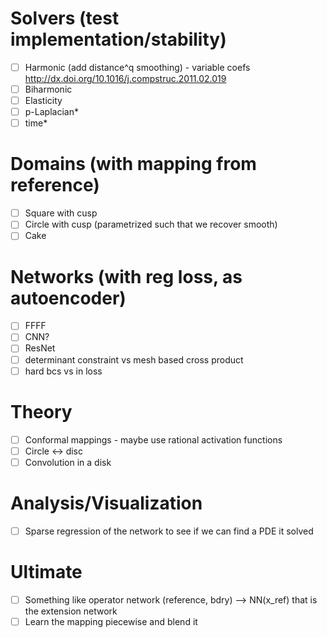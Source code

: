 # Solvers (test implementation/stability)
- [ ] Harmonic (add distance^q smoothing) - variable coefs http://dx.doi.org/10.1016/j.compstruc.2011.02.019
- [ ] Biharmonic
- [ ] Elasticity
- [ ] p-Laplacian*
- [ ] time*

# Domains (with mapping from reference)
- [ ] Square with cusp
- [ ] Circle with cusp (parametrized such that we recover smooth)
- [ ] Cake

# Networks (with reg loss, as **autoencoder**)
- [ ] FFFF
- [ ] CNN?
- [ ] ResNet   
- [ ] determinant constraint vs mesh based cross product
- [ ] hard bcs vs in loss

# Theory
- [ ] Conformal mappings - maybe use rational activation functions
- [ ] Circle <-> disc
- [ ] Convolution in a disk

# Analysis/Visualization
- [ ] Sparse regression of the network to see if we can find a PDE it solved

# Ultimate
- [ ] Something like operator network (reference, bdry) --> NN(x_ref) that
      is the extension network
- [ ] Learn the mapping piecewise and blend it